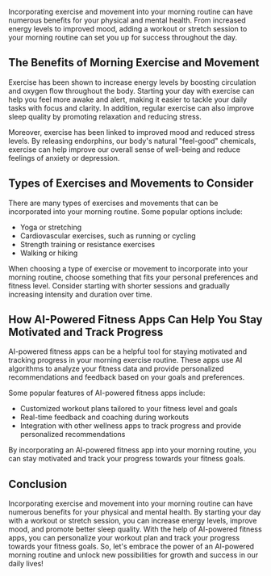 
Incorporating exercise and movement into your morning routine can have numerous benefits for your physical and mental health. From increased energy levels to improved mood, adding a workout or stretch session to your morning routine can set you up for success throughout the day.

The Benefits of Morning Exercise and Movement
---------------------------------------------

Exercise has been shown to increase energy levels by boosting circulation and oxygen flow throughout the body. Starting your day with exercise can help you feel more awake and alert, making it easier to tackle your daily tasks with focus and clarity. In addition, regular exercise can also improve sleep quality by promoting relaxation and reducing stress.

Moreover, exercise has been linked to improved mood and reduced stress levels. By releasing endorphins, our body's natural "feel-good" chemicals, exercise can help improve our overall sense of well-being and reduce feelings of anxiety or depression.

Types of Exercises and Movements to Consider
--------------------------------------------

There are many types of exercises and movements that can be incorporated into your morning routine. Some popular options include:

* Yoga or stretching
* Cardiovascular exercises, such as running or cycling
* Strength training or resistance exercises
* Walking or hiking

When choosing a type of exercise or movement to incorporate into your morning routine, choose something that fits your personal preferences and fitness level. Consider starting with shorter sessions and gradually increasing intensity and duration over time.

How AI-Powered Fitness Apps Can Help You Stay Motivated and Track Progress
--------------------------------------------------------------------------

AI-powered fitness apps can be a helpful tool for staying motivated and tracking progress in your morning exercise routine. These apps use AI algorithms to analyze your fitness data and provide personalized recommendations and feedback based on your goals and preferences.

Some popular features of AI-powered fitness apps include:

* Customized workout plans tailored to your fitness level and goals
* Real-time feedback and coaching during workouts
* Integration with other wellness apps to track progress and provide personalized recommendations

By incorporating an AI-powered fitness app into your morning routine, you can stay motivated and track your progress towards your fitness goals.

Conclusion
----------

Incorporating exercise and movement into your morning routine can have numerous benefits for your physical and mental health. By starting your day with a workout or stretch session, you can increase energy levels, improve mood, and promote better sleep quality. With the help of AI-powered fitness apps, you can personalize your workout plan and track your progress towards your fitness goals. So, let's embrace the power of an AI-powered morning routine and unlock new possibilities for growth and success in our daily lives!

